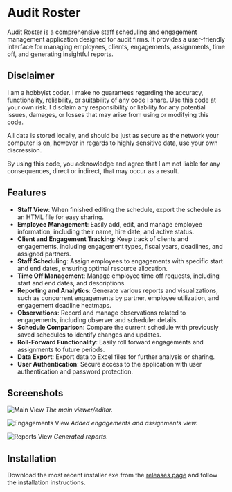 # Audit Roster

Audit Roster is a comprehensive staff scheduling and engagement management application designed for audit firms. It provides a user-friendly interface for managing employees, clients, engagements, assignments, time off, and generating insightful reports.

## Disclaimer

I am a hobbyist coder. I make no guarantees regarding the accuracy, functionality, reliability, or suitability of any code I share. Use this code at your own risk. I disclaim any responsibility or liability for any potential issues, damages, or losses that may arise from using or modifying this code.

All data is stored locally, and should be just as secure as the network your computer is on, however in regards to highly sensitive data, use your own discression.

By using this code, you acknowledge and agree that I am not liable for any consequences, direct or indirect, that may occur as a result.

## Features

- **Staff View**: When finished editing the schedule, export the schedule as an HTML file for easy sharing.
- **Employee Management**: Easily add, edit, and manage employee information, including their name, hire date, and active status.
- **Client and Engagement Tracking**: Keep track of clients and engagements, including engagement types, fiscal years, deadlines, and assigned partners.
- **Staff Scheduling**: Assign employees to engagements with specific start and end dates, ensuring optimal resource allocation.
- **Time Off Management**: Manage employee time off requests, including start and end dates, and descriptions.
- **Reporting and Analytics**: Generate various reports and visualizations, such as concurrent engagements by partner, employee utilization, and engagement deadline heatmaps.
- **Observations**: Record and manage observations related to engagements, including observer and scheduler details.
- **Schedule Comparison**: Compare the current schedule with previously saved schedules to identify changes and updates.
- **Roll-Forward Functionality**: Easily roll forward engagements and assignments to future periods.
- **Data Export**: Export data to Excel files for further analysis or sharing.
- **User Authentication**: Secure access to the application with user authentication and password protection.

## Screenshots

![Main View](https://github.com/user-attachments/assets/49b7eb41-f4f7-4331-b8cc-01007e5fefe5)
_The main viewer/editor._

![Engagements View](https://github.com/user-attachments/assets/2f4ff79d-66ee-4359-bd69-6f49684d9a29)
_Added engagements and assignments view._

![Reports View](https://github.com/user-attachments/assets/c36309f1-5253-415e-9680-98660e0fd8e0)
_Generated reports._

## Installation

Download the most recent installer exe from the [releases page](https://github.com/Matthew-05/Audit-Roster/releases) and follow the installation instructions.

